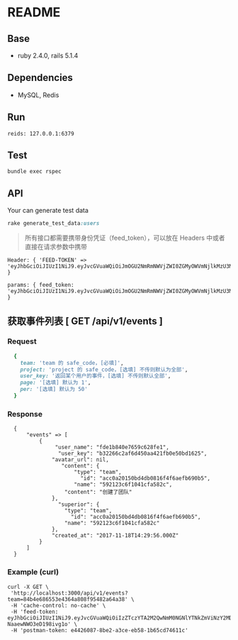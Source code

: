 # README

## Base

* ruby 2.4.0, rails 5.1.4

## Dependencies

* MySQL, Redis 

## Run

```
reids: 127.0.0.1:6379
```

## Test

```
bundle exec rspec
```

## API

Your can generate test data

```ruby
rake generate_test_data:users
```

  
  > 所有接口都需要携带身份凭证（feed_token），可以放在 Headers 中或者直接在请求参数中携带
  
  
  
  ```
  Header: { 'FEED-TOKEN' => 'eyJhbGciOiJIUzI1NiJ9.eyJvcGVuaWQiOiJmOGU2NmRmNWVjZWI0ZGMyOWVmNjlkMzU3Mjc2NTlmZCIsImV4cCI6MTUxMjQxMTgzNn0.Cv5khl0sU8w5KBASOwlwTRerPw1hveUd3AEfjDByxeg' }
  ```
  
  ```
  params: { feed_token: 'eyJhbGciOiJIUzI1NiJ9.eyJvcGVuaWQiOiJmOGU2NmRmNWVjZWI0ZGMyOWVmNjlkMzU3Mjc2NTlmZCIsImV4cCI6MTUxMjQxMTgzNn0.Cv5khl0sU8w5KBASOwlwTRerPw1hveUd3AEfjDByxeg' }
  ```
  
  
  
  ## 获取事件列表 [ GET /api/v1/events ]
  
  ### Request
  
  ```ruby
    {
      team: 'team 的 safe_code，[必填]',
      project: 'project 的 safe_code，[选填] 不传则默认为全部',
      user_key: '返回某个用户的事件，[选填] 不传则默认全部',
      page: '[选填] 默认为 1',
      per: '[选填] 默认为 50'
    }
  ```
  
  
  ### Response
  
  ```
    {
        "events" => [
            {
                 "user_name": "fde1b840e7659c628fe1",
                  "user_key": "b32266c2af6d450aa421fb0e50bd1625",
                "avatar_url": nil,
                   "content": {
                       "type": "team",
                         "id": "acc0a20150bd4db0816f4f6aefb690b5",
                       "name": "592123c6f1041cfa582c",
                    "content": "创建了团队"
                },
                  "superior": {
                    "type": "team",
                      "id": "acc0a20150bd4db0816f4f6aefb690b5",
                    "name": "592123c6f1041cfa582c"
                },
                "created_at": "2017-11-18T14:29:56.000Z"
            }
        ]
    } 
  ```
  
  
  
  ### Example (curl)
  
  ```
 curl -X GET \
   'http://localhost:3000/api/v1/events?team=84b4e686553e4364a808f95482a64a38' \
   -H 'cache-control: no-cache' \
   -H 'feed-token: eyJhbGciOiJIUzI1NiJ9.eyJvcGVuaWQiOiIzZTczYTA2M2QwNmM0NGNlYTNkZmViNzY2MDZkMzdjZCIsImV4cCI6MTUxMzU4Njk4OX0.OgdKvVxeVHthe108jgSXuxz-NaaewNWO3eD198ivg1o' \
   -H 'postman-token: e4426087-8be2-a3ce-eb58-1b65cd74611c' 
  ```

